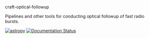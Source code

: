 craft-optical-followup

Pipelines and other tools for conducting optical followup of fast radio bursts.

[![astropy](http://img.shields.io/badge/powered%20by-AstroPy-orange.svg?style=flat)](http://www.astropy.org/)
[![Documentation Status](https://readthedocs.org/projects/craft-optical-followup/badge/?version=latest)](https://craft-optical-followup.readthedocs.io/en/latest/?badge=latest)
